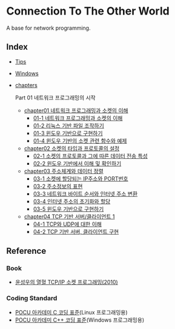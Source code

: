 # Connection To The Other World
A base for network programming.

## Index

* [Tips](Tips.md)
* [Windows](Windows.md)
* [chapters](./chapters/)

  Part 01 네트워크 프로그래밍의 시작
  * [chapter01 네트워크 프로그래밍과 소켓의 이해](./chapters/chapter01)
    * [01-1 네트워크 프로그래밍과 소켓의 이해](./chapters/chapter01/01/)
    * [01-2 리눅스 기반 파일 조작하기](./chapters/chapter01/02/)
    * [01-3 윈도우 기반으로 구현하기](./chapters/chapter01/03/)
    * [01-4 윈도우 기반의 소켓 관련 함수와 예제](./chapters/chapter01/04/)
  * [chapter02 소켓의 타입과 프로토콜의 설정](./chapters/chapter02)
    * [02-1 소켓의 프로토콜과 그에 따른 데이터 전송 특성](./chapters/chapter02/01/)
    * [02-2 윈도우 기반에서 이해 및 확인하기](./chapters/chapter02/02/)
  * [chapter03 주소체계와 데이터 정렬](./chapters/chapter03)
    * [03-1 소켓에 할당되는 IP주소와 PORT번호](./chapters/chapter03/01/)
    * [03-2 주소정보의 표현](./chapters/chapter03/02/)
    * [03-3 네트워크 바이트 순서와 인터넷 주소 변환](./chapters/chapter03/03/)
    * [03-4 인터넷 주소의 초기화와 할당](./chapters/chapter03/04/)
    * [03-5 윈도우 기반으로 구현하기](./chapters/chapter03/05/)
  * [chapter04 TCP 기반 서버/클라이언트 1](./chapters/chapter04)
    * [04-1 TCP와 UDP에 대한 이해](./chapters/chapter04/01/)
    * [04-2 TCP 기반 서버, 클라이언트 구현](./chapters/chapter04/02/)

## Reference

### Book
* [윤성우의 열혈 TCP/IP 소켓 프로그래밍(2010)](https://product.kyobobook.co.kr/detail/S000001589146)

### Coding Standard
* [POCU 아카데미 C 코딩 표준](https://docs.popekim.com/ko/coding-standards/pocu-c)(Linux 프로그래밍용)
* [POCU 아카데미 C++ 코딩 표준](https://docs.popekim.com/ko/coding-standards/pocu-cpp)(Windows 프로그래밍용)
